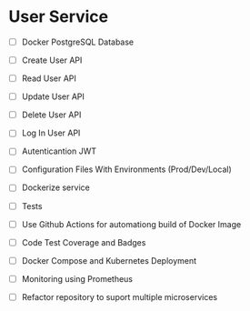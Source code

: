 # User Service

- [ ] Docker PostgreSQL Database
- [ ] Create User API
- [ ] Read User API
- [ ] Update User API
- [ ] Delete User API
- [ ] Log In User API
- [ ] Autenticantion JWT
- [ ] Configuration Files With Environments (Prod/Dev/Local)
- [ ] Dockerize service
- [ ] Tests
- [ ] Use Github Actions for automationg build of Docker Image 
- [ ] Code Test Coverage and Badges
- [ ] Docker Compose and Kubernetes Deployment
- [ ] Monitoring using Prometheus
- [ ] Refactor repository to suport multiple microservices 



